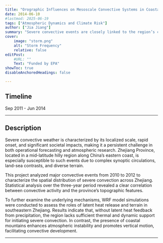 ```yaml
---
title: "Orographic Influences on Mesoscale Convective Systems in Coastal Regions" 
date: 2014-06-10
#lastmod: 2025-06-19
tags: ["Atmospheric Dynamics and Climate Risk"]
author: ["Jia Jiang"]
summary: "Severe convective events are closely linked to the region’s complex terrain and land-sea interactions. Analysis and WRF simulations show that coastal mountains and latent heat release play key roles in triggering and sustaining convection."
cover:
    image: "storm.png"
    alt: "Storm Frequency"
    relative: false
editPost:
    #URL: ""
    Text: "Funded by EPA"
showToc: true
disableAnchoredHeadings: false

---
```


## Timeline
Sep 2011 - Jun 2014

---

## Description
Severe convective weather is characterized by its localized scale, rapid onset, and significant societal impacts, making it a persistent challenge in both operational forecasting and atmospheric research. Zhejiang Province, located in a mid-latitude hilly region along China’s eastern coast, is especially susceptible to such events due to complex synoptic circulations, land-sea contrasts, and diverse terrain.

This project analyzed major convective events from 2010 to 2012 to characterize the spatial distribution of severe convection across Zhejiang. Statistical analysis over the three-year period revealed a clear correlation between convective activity and the province’s topographic features.

To further examine the underlying mechanisms, WRF model simulations were conducted to assess the roles of latent heat release and terrain in southeastern Zhejiang. Results indicate that, without latent heat feedback from precipitation, the region lacks sufficient thermal and dynamic support for initiating severe convection. In contrast, the presence of coastal mountains enhances atmospheric instability and promotes vertical motion, facilitating convective development.


---
